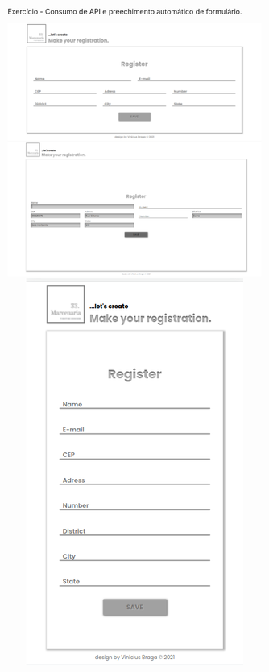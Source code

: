 Exercício - Consumo de API e preechimento automático de formulário.

<p align="center">
  <img src="./img/web.png">
  <img src="./img/web2.png">
  <img src="./img/mobile.png">
</p>
